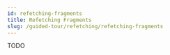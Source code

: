 ```yaml
---
id: refetching-fragments
title: Refetching Fragments
slug: /guided-tour/refetching/refetching-fragments
---
```

TODO
